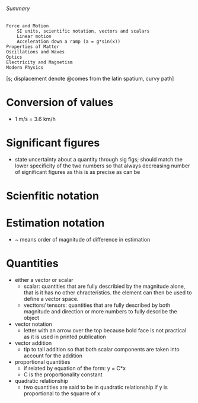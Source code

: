 ###### Summary
    Force and Motion
        SI units, scientific notation, vectors and scalars
        Linear motion
        Acceleration down a ramp (a = g*sin(x))
    Properties of Matter
    Oscillations and Waves
    Optics
    Electricity and Magnetism
    Modern Physics
[s; displacement denote @comes from the latin spatium, curvy path]

# Conversion of values
- 1 m/s = 3.6 km/h 

# Significant figures 
- state uncertainty about a quantity through sig figs; should match the lower specificity of the two numbers so that always decreasing number of significant figures as this is as precise as can be

# Scienfitic notation 

# Estimation notation
- ~ means order of magnitude of difference in estimation

# Quantities
- either a vector or scalar
    + scalar: quantities that are fully describied by the magnitude alone, that is it has no other chracteristics. the element can then be used to define a vector space.
    + vecttors/ tensors: quantities that are fully described by both magnitude and direction or more numbers to fully describe the object
- vector notation
    + letter with an arrow over the top because bold face is not practical as it is used in printed publication
- vector addition
    + tip to tail addition so that both scalar components are taken into account for the addition
- proportional quantities
    + if related by equation of the form: y = C*x
    + C is the proportionality constant
- quadratic relationship
    + two quantities are said to be in quadratic relationship if y is proportional to the squarre of x